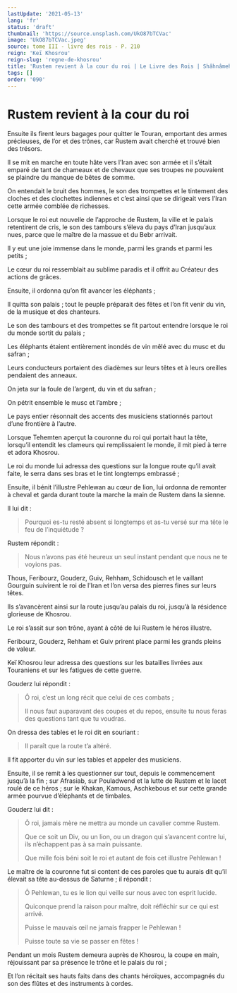 ```yaml
---
lastUpdate: '2021-05-13'
lang: 'fr'
status: 'draft'
thumbnail: 'https://source.unsplash.com/UkO87bTCVac'
image: 'UkO87bTCVac.jpeg'
source: tome III - livre des rois - P. 210
reign: 'Keï Khosrou'
reign-slug: 'regne-de-khosrou'
title: 'Rustem revient à la cour du roi | Le Livre des Rois | Shâhnâmeh'
tags: []
order: '090'
---
```


<!-- LTeX: language=fr -->

# Rustem revient à la cour du roi

Ensuite ils firent leurs bagages pour quitter le Touran, emportant des armes précieuses, de l’or et des trônes, car Rustem avait cherché et trouvé bien des trésors.

Il se mit en marche en toute hâte vers l’Iran avec son armée et il s’était emparé de tant de chameaux et de chevaux que ses troupes ne pouvaient se plaindre du manque de bêtes de somme.

On entendait le bruit des hommes, le son des trompettes et le tintement des cloches et des clochettes indiennes et c’est ainsi que se dirigeait vers l’Iran cette armée comblée de richesses.

Lorsque le roi eut nouvelle de l’approche de Rustem, la ville et le palais retentirent de cris, le son des tambours s’éleva du pays d’Iran jusqu’aux nues, parce que le maître de la massue et du Bebr arrivait.

Il y eut une joie immense dans le monde, parmi les grands et parmi les petits ;

Le cœur du roi ressemblait au sublime paradis et il offrit au Créateur des actions de grâces.

Ensuite, il ordonna qu’on fît avancer les éléphants ;

Il quitta son palais ; tout le peuple préparait des fêtes et l’on fit venir du vin, de la musique et des chanteurs.

Le son des tambours et des trompettes se fit partout entendre lorsque le roi du monde sortit du palais ;

Les éléphants étaient entièrement inondés de vin mêlé avec du musc et du safran ;

Leurs conducteurs portaient des diadèmes sur leurs têtes et à leurs oreilles pendaient des anneaux.

On jeta sur la foule de l’argent, du vin et du safran ;

On pétrit ensemble le musc et l’ambre ;

Le pays entier résonnait des accents des musiciens stationnés partout d’une frontière à l’autre.

Lorsque Tehemten aperçut la couronne du roi qui portait haut la tête, lorsqu’il entendit les clameurs qui remplissaient le monde, il mit pied à terre et adora Khosrou.

Le roi du monde lui adressa des questions sur la longue route qu’il avait faite, le serra dans ses bras et le tint longtemps embrassé ;

Ensuite, il bénit l’illustre Pehlewan au cœur de lion, lui ordonna de remonter à cheval et garda durant toute la marche la main de Rustem dans la sienne.

Il lui dit :

> Pourquoi es-tu resté absent si longtemps et as-tu versé sur ma tête le feu de l’inquiétude ?

Rustem répondit :

> Nous n’avons pas été heureux un seul instant pendant que nous ne te voyions pas.

Thous, Feribourz, Gouderz, Guiv, Rehham, Schidousch et le vaillant Gourguin suivirent le roi de l’Iran et l’on versa des pierres fines sur leurs têtes.

Ils s’avancèrent ainsi sur la route jusqu’au palais du roi, jusqu’à la résidence glorieuse de Khosrou.

Le roi s’assit sur son trône, ayant à côté de lui Rustem le héros illustre.

Feribourz, Gouderz, Rehham et Guiv prirent place parmi les grands pleins de valeur.

Keï Khosrou leur adressa des questions sur les batailles livrées aux Touraniens et sur les fatigues de cette guerre.

Gouderz lui répondit :

> Ô roi, c’est un long récit que celui de ces combats ;
>
> Il nous faut auparavant des coupes et du repos, ensuite tu nous feras des questions tant que tu voudras.

On dressa des tables et le roi dit en souriant :

> Il paraît que la route t’a altéré.

Il fit apporter du vin sur les tables et appeler des musiciens.

Ensuite, il se remit à les questionner sur tout, depuis le commencement jusqu’à la fin ; sur Afrasiab, sur Pouladwend et la lutte de Rustem et le lacet roulé de ce héros ; sur le Khakan, Kamous, Aschkebous et sur cette grande armée pourvue d’éléphants et de timbales.

Gouderz lui dit :

> Ô roi, jamais mère ne mettra au monde un cavalier comme Rustem.
>
> Que ce soit un Div, ou un lion, ou un dragon qui s’avancent contre lui, ils n’échappent pas à sa main puissante.
>
> Que mille fois béni soit le roi et autant de fois cet illustre Pehlewan !

Le maître de la couronne fut si content de ces paroles que tu aurais dit qu’il élevait sa tête au-dessus de Saturne ; il répondit :

> Ô Pehlewan, tu es le lion qui veille sur nous avec ton esprit lucide.
>
> Quiconque prend la raison pour maître, doit réfléchir sur ce qui est arrivé.
>
> Puisse le mauvais œil ne jamais frapper le Pehlewan !
>
> Puisse toute sa vie se passer en fêtes !

Pendant un mois Rustem demeura auprès de Khosrou, la coupe en main, réjouissant par sa présence le trône et le palais du roi ;

Et l’on récitait ses hauts faits dans des chants héroïques, accompagnés du son des flûtes et des instruments à cordes.
